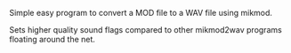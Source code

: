 Simple easy program to convert a MOD file to a WAV file using mikmod.

Sets higher quality sound flags compared to other mikmod2wav programs floating around the net.
